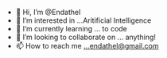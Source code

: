 - 👋 Hi, I’m @Endathel
- 👀 I’m interested in ...Aritificial Intelligence
- 🌱 I’m currently learning ... to code
- 💞️ I’m looking to collaborate on ... anything!
- 📫 How to reach me ...endathel@gmail.com

<!---
Endathel/Endathel is a ✨ special ✨ repository because its `README.md` (this file) appears on your GitHub profile.
You can click the Preview link to take a look at your changes.
--->
